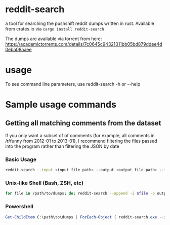 # reddit-search
a tool for searching the pushshift reddit dumps written in rust. Available from crates.io via `cargo install reddit-search`

The dumps are available via torrent from here: https://academictorrents.com/details/7c0645c94321311bb05bd879ddee4d0eba08aaee

# usage
To see command line parameters, use reddit-search -h or --help

# Sample usage commands

## Getting all matching comments from the dataset
If you only want a subset of of comments (for example, all comments in /r/funny from 2012-01 to 2013-01), I recommend filtering the files passed into the program rather than filtering the JSON by date

### Basic Usage
```sh
reddit-search --input <input file path> --output <output file path> --fields <field:value> ...
```

### Unix-like Shell (Bash, ZSH, etc)
```sh
for file in /path/to/dumps; do; reddit-search --append -i $file -o output.json -f field:value; done
```

### Powershell
```powershell
Get-ChildItem C:\path\to\dumps | ForEach-Object { reddit-search.exe --input $_.FullName -f subreddit:schwiiz -o output_schwiiz_submissions.json --append }
```
